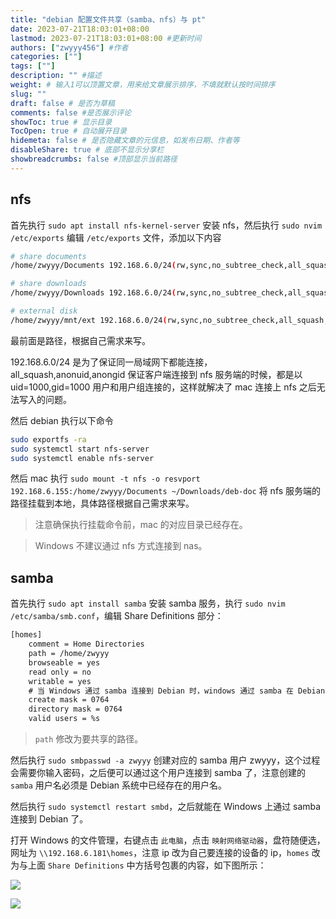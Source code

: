 ```yaml
---
title: "debian 配置文件共享（samba、nfs）与 pt"
date: 2023-07-21T18:03:01+08:00
lastmod: 2023-07-21T18:03:01+08:00 #更新时间
authors: ["zwyyy456"] #作者
categories: [""]
tags: [""]
description: "" #描述
weight: # 输入1可以顶置文章，用来给文章展示排序，不填就默认按时间排序
slug: ""
draft: false # 是否为草稿
comments: false #是否展示评论
showToc: true # 显示目录
TocOpen: true # 自动展开目录
hidemeta: false # 是否隐藏文章的元信息，如发布日期、作者等
disableShare: true # 底部不显示分享栏
showbreadcrumbs: false #顶部显示当前路径
---
```

## nfs

首先执行 `sudo apt install nfs-kernel-server` 安装 nfs，然后执行 `sudo nvim /etc/exports` 编辑 `/etc/exports` 文件，添加以下内容

```sh
# share documents
/home/zwyyy/Documents 192.168.6.0/24(rw,sync,no_subtree_check,all_squash,anonuid=1000,anongid=1000)

# share downloads
/home/zwyyy/Downloads 192.168.6.0/24(rw,sync,no_subtree_check,all_squash,anonuid=1000,anongid=1000)

# external disk
/home/zwyyy/mnt/ext 192.168.6.0/24(rw,sync,no_subtree_check,all_squash,anonuid=1000,anongid=1000)
```

最前面是路径，根据自己需求来写。

192.168.6.0/24 是为了保证同一局域网下都能连接，all_squash,anonuid,anongid 保证客户端连接到 nfs 服务端的时候，都是以 uid=1000,gid=1000 用户和用户组连接的，这样就解决了 mac 连接上 nfs 之后无法写入的问题。

然后 debian 执行以下命令
```sh
sudo exportfs -ra
sudo systemctl start nfs-server
sudo systemctl enable nfs-server
```

然后 mac 执行 `sudo mount -t nfs -o resvport 192.168.6.155:/home/zwyyy/Documents ~/Downloads/deb-doc` 将 nfs 服务端的路径挂载到本地，具体路径根据自己需求来写。

> 注意确保执行挂载命令前，mac 的对应目录已经存在。

> Windows 不建议通过 nfs 方式连接到 nas。

## samba

首先执行 `sudo apt install samba` 安装 samba 服务，执行 `sudo nvim /etc/samba/smb.conf`，编辑 Share Definitions 部分：

```txt
[homes]
    comment = Home Directories
    path = /home/zwyyy
    browseable = yes
    read only = no
    writable = yes
    # 当 Windows 通过 samba 连接到 Debian 时，windows 通过 samba 在 Debian 创建文件时的文件权限为 0764
    create mask = 0764
    directory mask = 0764
    valid users = %s
```

> `path` 修改为要共享的路径。

然后执行 `sudo smbpasswd -a zwyyy` 创建对应的 samba 用户 zwyyy，这个过程会需要你输入密码，之后便可以通过这个用户连接到 samba 了，注意创建的 `samba` 用户名必须是 Debian 系统中已经存在的用户名。

然后执行 `sudo systemctl restart smbd`，之后就能在 Windows 上通过 samba 连接到 Debian 了。

打开 Windows 的文件管理，右键点击 `此电脑`，点击 `映射网络驱动器`，盘符随便选，网址为 `\\192.168.6.181\homes`，注意 ip 改为自己要连接的设备的 ip，`homes` 改为与上面 `Share Definitions` 中方括号包裹的内容，如下图所示：

![](https://pic-upyun.zwyyy456.tech/picgo/20240616120056.png)

![](https://pic-upyun.zwyyy456.tech/picgo/20240616120135.png)




